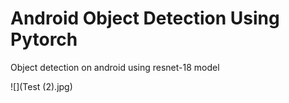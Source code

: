 # Android Object Detection Using Pytorch

Object detection on android using resnet-18 model 

![](Test (2).jpg)
